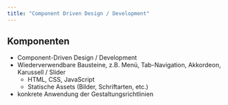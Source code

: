```yaml
---
title: "Component Driven Design / Development"
---
```

## Komponenten

- Component-Driven Design / Development
- Wiederverwendbare Bausteine, z.B. Menü, Tab-Navigation, Akkordeon, Karussell / Slider  
	- HTML, CSS, JavaScript
    - Statische Assets (Bilder, Schriftarten, etc.)
- konkrete Anwendung der Gestaltungsrichtlinien
